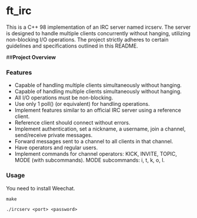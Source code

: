 # **ft_irc**
This is a C++ 98 implementation of an IRC server named ircserv. The server is designed to handle multiple clients concurrently without hanging, utilizing non-blocking I/O operations. The project strictly adheres to certain guidelines and specifications outlined in this README.

##**Project Overview**

### **Features**
- Capable of handling multiple clients simultaneously without hanging.
- Capable of handling multiple clients simultaneously without hanging.
- All I/O operations must be non-blocking.
- Use only 1 poll() (or equivalent) for handling operations.
- Implement features similar to an official IRC server using a reference client.
- Reference client should connect without errors.
- Implement authentication, set a nickname, a username, join a channel, send/receive private messages.
- Forward messages sent to a channel to all clients in that channel.
- Have operators and regular users.
- Implement commands for channel operators: KICK, INVITE, TOPIC, MODE (with subcommands).
  MODE subcommands: i, t, k, o, l.

### **Usage**

You need to install Weechat.

`make`

`./ircserv <port> <password>`
